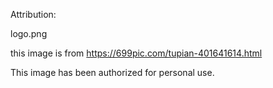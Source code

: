 Attribution:

logo.png

this image is from https://699pic.com/tupian-401641614.html

This image has been authorized for personal use.